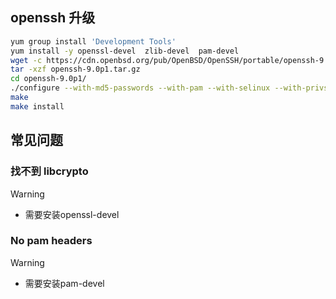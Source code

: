 ## openssh 升级


```bash
yum group install 'Development Tools'
yum install -y openssl-devel  zlib-devel  pam-devel
wget -c https://cdn.openbsd.org/pub/OpenBSD/OpenSSH/portable/openssh-9.0p1.tar.gz     
tar -xzf openssh-9.0p1.tar.gz
cd openssh-9.0p1/
./configure --with-md5-passwords --with-pam --with-selinux --with-privsep-path=/var/lib/sshd/ --sysconfdir=/etc/ssh
make
make install
```



## 常见问题

### 找不到 libcrypto 

> [!WARNING]
> - 需要安装openssl-devel


### No pam headers

> [!WARNING]
> - 需要安装pam-devel